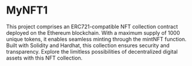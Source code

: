 # MyNFT1
This project comprises an ERC721-compatible NFT collection contract deployed on the Ethereum blockchain. With a maximum supply of 1000 unique tokens, it enables seamless minting through the mintNFT function. Built with Solidity and Hardhat, this collection ensures security and transparency. Explore the limitless possibilities of decentralized digital assets with this NFT collection.

